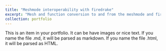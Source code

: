 ```yaml
---
title: "Meshmode interoperability with firedrake"
excerpt: "Mesh and function conversion to and from the meshmode and firedrake libraries <br/><img src='../files/portfolio/meshmode-interoperability-with-firedrake/mesh_near_gamma.png'>"
collection: portfolio
---
```


This is an item in your portfolio. It can be have images or nice text. If you name the file .md, it will be parsed as markdown. If you name the file .html, it will be parsed as HTML. 
